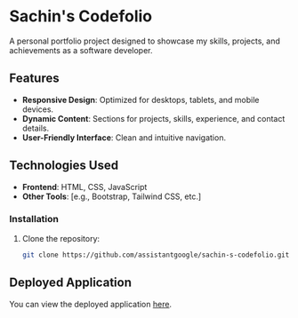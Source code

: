 # Sachin's Codefolio

A personal portfolio project designed to showcase my skills, projects, and achievements as a software developer.

## Features
- **Responsive Design**: Optimized for desktops, tablets, and mobile devices.
- **Dynamic Content**: Sections for projects, skills, experience, and contact details.
- **User-Friendly Interface**: Clean and intuitive navigation.

## Technologies Used
- **Frontend**: HTML, CSS, JavaScript
- **Other Tools**: [e.g., Bootstrap, Tailwind CSS, etc.]


### Installation
1. Clone the repository:
   ```bash
   git clone https://github.com/assistantgoogle/sachin-s-codefolio.git

## Deployed Application

You can view the deployed application [here](https://yukpiijaqnd5bp34.vercel.app/).
